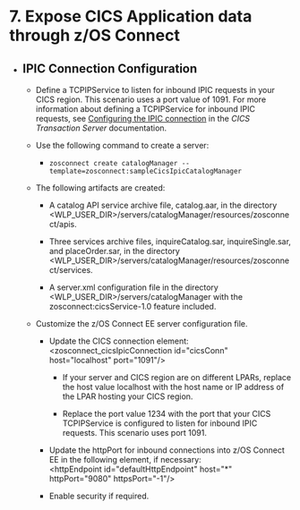 # 7. Expose CICS Application data through z/OS Connect

- ## IPIC Connection Configuration

  - Define a TCPIPService to listen for inbound IPIC requests in your CICS region. This scenario uses a port value of 1091. For more information about defining a TCPIPService for inbound IPIC requests, see [Configuring the IPIC connection](https://www.ibm.com/support/knowledgecenter/SSGMCP_5.4.0/applications/developing/java/dfhpj2_jca_remote_eci_ipicconfig.html) in the _CICS Transaction Server_ documentation.

  - Use the following command to create a server:

    - `zosconnect create catalogManager --template=zosconnect:sampleCicsIpicCatalogManager`

  - The following artifacts are created:

    - A catalog API service archive file, catalog.aar, in the directory \<WLP_USER_DIR>/servers/catalogManager/resources/zosconnect/apis.

    - Three services archive files, inquireCatalog.sar, inquireSingle.sar, and placeOrder.sar, in the directory \<WLP_USER_DIR>/servers/catalogManager/resources/zosconnect/services.

    - A server.xml configuration file in the directory \<WLP_USER_DIR>/servers/catalogManager with the zosconnect:cicsService-1.0 feature included.

  - Customize the z/OS Connect EE server configuration file.

    - Update the CICS connection element: \<zosconnect_cicsIpicConnection id="cicsConn" host="localhost" port="1091"/>

      - If your server and CICS region are on different LPARs, replace the host value localhost with the host name or IP address of the LPAR hosting your CICS region.

      - Replace the port value 1234 with the port that your CICS TCPIPService is configured to listen for inbound IPIC requests. This scenario uses port 1091.

    - Update the httpPort for inbound connections into z/OS Connect EE in the following element, if necessary: <br/>
      \<httpEndpoint id="defaultHttpEndpoint" host="\*" httpPort="9080" httpsPort="-1"/>

    - Enable security if required.
